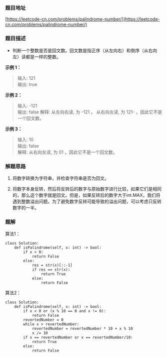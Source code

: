 ### 题目地址

[https://leetcode-cn.com/problems/palindrome-number/](https://leetcode-cn.com/problems/palindrome-number/)

### 题目描述

- 判断一个整数是否是回文数。回文数是指正序（从左向右）和倒序（从右向左）读都是一样的整数。

**示例 1：**

> 输入: 121  
> 输出: true

**示例 2：**

> 输入: -121  
> 输出: false
> 解释: 从左向右读, 为 -121 。 从右向左读, 为 121- 。因此它不是一个回文数。

**示例 3：**

> 输入: 10  
> 输出: false  
> 解释: 从右向左读, 为 01 。因此它不是一个回文数。

### 解题思路

1. 将数字转换为字符串，并检查字符串是否为回文。

2. 将数字本身反转，然后将反转后的数字与原始数字进行比较，如果它们是相同的，那么这个数字就是回文。但是，如果反转后的数字大于int.MAX，我们将遇到整数溢出问题。为了避免数字反转可能导致的溢出问题，可以考虑只反转数字的一半。

### 题解

算法1：

```
class Solution:
    def isPalindrome(self, x: int) -> bool:
        if x < 0:
            return False
        else:
            res = str(x)[::-1]
            if res == str(x):
                return True
            else:
                return False
```

算法2：
```
class Solution:
    def isPalindrome(self, x: int) -> bool:
        if x < 0 or (x % 10 == 0 and x != 0):
            return False
        revertedNumber = 0
        while x > revertedNumber:
            revertedNumber = revertedNumber * 10 + x % 10
            x /= 10
        if x == revertedNumber or x == revertedNumber/10:
            return True
        else:
            return False
```
